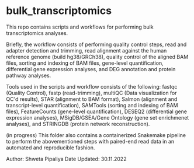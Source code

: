 # bulk_transcriptomics
This repo contains scripts and workflows for performing bulk transcriptomics analyses. 

Briefly, the workflow consists of performing quality control steps, read and adapter detection and trimming, read alignment against the human reference genome (build hg38/GRCh38), quality control of the aligned BAM files, sorting and indexing of BAM files, gene-level quantification, differential gene expression analyses, and DEG annotation and protein pathway analyses.

Tools used in the scripts and workflow consists of the following: fastqc (Quality Control), fastp (read-trimming), multiQC (Data visualization for QC'd results), STAR (alignment to BAM format), Salmon (alignment and transcript-level quantification), SAMTools (sorting and indexing of BAM files), FeatureCounts (gene-level quantification), DESEQ2 (differential gene expression analyses), MSigDB/GSEA/Gene Ontology (gene set enrichmenet analyses), and STRINGDB (protein network reconstruction).

(in progress) This folder also contains a containerized Snakemake pipeline to perform the abovementioned steps with paired-end read data in an automated and reproducible fashion. 

Author: Shweta Pipaliya
Date Updated: 30.11.2022
